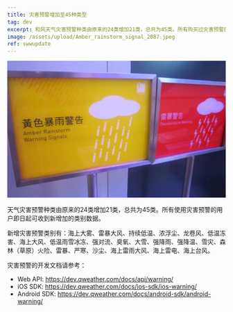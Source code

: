```yaml
---
title: 灾害预警增加至45种类型
tag: dev
excerpt: 和风天气灾害预警种类由原来的24类增加21类，总共为45类。所有购买过灾害预警的用户即日起可收到新增加的类别数据。
image: /assets/upload/Amber_rainstorm_signal_2087.jpeg
ref: swwupdate
---
```

![](/assets/upload/Amber_rainstorm_signal_2087.jpeg)

天气灾害预警种类由原来的24类增加21类，总共为45类。所有使用灾害预警的用户即日起可收到新增加的类别数据。

新增灾害预警类别有：海上大雾、雷暴大风、持续低温、浓浮尘、龙卷风、低温冻害、海上大风、低温雨雪冰冻、强对流、臭氧、大雪、强降雨、强降温、雪灾、森林（草原）火险、雷暴、严寒、沙尘、海上雷雨大风、海上雷电、海上台风。

灾害预警的开发文档请参考：

- Web API: <https://dev.qweather.com/docs/api/warning/>
- iOS SDK: <https://dev.qweather.com/docs/ios-sdk/ios-warning/>
- Android SDK: <https://dev.qweather.com/docs/android-sdk/android-warning/>
